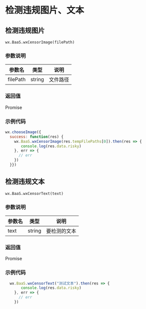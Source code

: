# 检测违规图片、文本

## 检测违规图片

`wx.BaaS.wxCensorImage(filePath)`

### 参数说明

| 参数名   | 类型   | 说明     |
|----------|--------|----------|
| filePath | string | 文件路径 |

### 返回值 
Promise

### 示例代码
```javascript
wx.chooseImage({
  success: function(res) {
    wx.BaaS.wxCensorImage(res.tempFilePaths[0]).then(res => {
       console.log(res.data.risky)     
    }, err => {
      // err
    })
  }})
```


## 检测违规文本

`wx.BaaS.wxCensorText(text)`

### 参数说明

| 参数名   | 类型   | 说明     |
|----------|--------|----------|
| text | string | 要检测的文本 |

### 返回值 
Promise 

### 示例代码

```javascript
  wx.BaaS.wxCensorText("测试文本").then(res => {
       console.log(res.data.risky)     
    }, err => {
      // err
    })
```